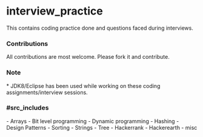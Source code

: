 # interview_practice

This contains coding practice done and questions faced during interviews.

<h3>Contributions</h3>
All contributions are most welcome. Please fork it and contribute.

<h3>Note</h3>
* JDK8/Eclipse has been used while working on these coding assignments/interview sessions.

<h3>#src_includes</h3>
	- Arrays
	- Bit level programming
	- Dynamic programming
	- Hashing
	- Design Patterns
	- Sorting
	- Strings
	- Tree
	- Hackerrank
	- Hackerearth
	- misc
